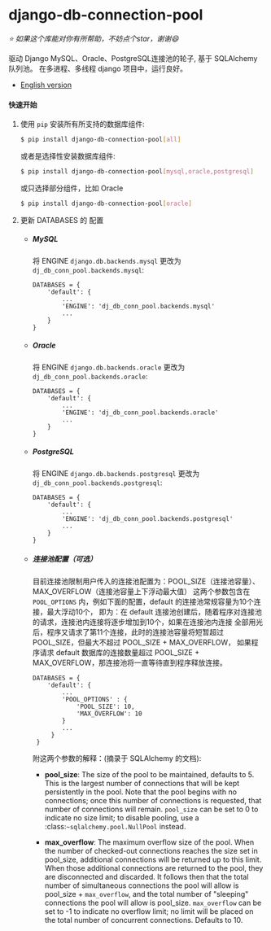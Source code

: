 # django-db-connection-pool

*:star: 如果这个库能对你有所帮助，不妨点个star，谢谢:smile:*

驱动 Django MySQL、Oracle、PostgreSQL连接池的轮子, 基于 SQLAlchemy 队列池。
在多进程、多线程 django 项目中，运行良好。

* [English version](README.md)

#### 快速开始
1. 使用 `pip` 安装所有所支持的数据库组件:
    ```bash
    $ pip install django-db-connection-pool[all]
    ```
    或者是选择性安装数据库组件:
    ```bash
    $ pip install django-db-connection-pool[mysql,oracle,postgresql]
    ```
    或只选择部分组件，比如 Oracle
    ```bash
    $ pip install django-db-connection-pool[oracle]
    ```

2. 更新 DATABASES 的 配置
    * ##### MySQL  
        将 ENGINE `django.db.backends.mysql` 更改为 `dj_db_conn_pool.backends.mysql`:
        ```
        DATABASES = {
            'default': {
                ...
                'ENGINE': 'dj_db_conn_pool.backends.mysql'
                ...
            }
        }
        ```
    
    * ##### Oracle  
        将 ENGINE `django.db.backends.oracle` 更改为 `dj_db_conn_pool.backends.oracle`:
        ```
        DATABASES = {
            'default': {
                ...
                'ENGINE': 'dj_db_conn_pool.backends.oracle'
                ...
            }
        }
        ```
    * ##### PostgreSQL  
        将 ENGINE `django.db.backends.postgresql` 更改为 `dj_db_conn_pool.backends.postgresql`:
        ```
        DATABASES = {
            'default': {
                ...
                'ENGINE': 'dj_db_conn_pool.backends.postgresql'
                ...
            }
        }
        ```
    * ##### 连接池配置（可选）
        目前连接池限制用户传入的连接池配置为：POOL_SIZE（连接池容量）、MAX_OVERFLOW（连接池容量上下浮动最大值）
        这两个参数包含在 `POOL_OPTIONS` 内，例如下面的配置，default 的连接池常规容量为10个连接，最大浮动10个，
        即为：在 default 连接池创建后，随着程序对连接池的请求，连接池内连接将逐步增加到10个，如果在连接池内连接
        全部用光后，程序又请求了第11个连接，此时的连接池容量将短暂超过 POOL_SIZE，但最大不超过 POOL_SIZE + MAX_OVERFLOW，
        如果程序请求 default 数据库的连接数量超过 POOL_SIZE + MAX_OVERFLOW，那连接池将一直等待直到程序释放连接。
        ```
        DATABASES = {
            'default': {
                ...
                'POOL_OPTIONS' : {
                    'POOL_SIZE': 10,
                    'MAX_OVERFLOW': 10
                }
                ...
             }
         }
        ```
        
        附这两个参数的解释：(摘录于 SQLAlchemy 的文档):
        
        * **pool_size**: The size of the pool to be maintained,
                  defaults to 5. This is the largest number of connections that
                  will be kept persistently in the pool. Note that the pool
                  begins with no connections; once this number of connections
                  is requested, that number of connections will remain.
                  `pool_size` can be set to 0 to indicate no size limit; to
                  disable pooling, use a :class:`~sqlalchemy.pool.NullPool`
                  instead.
        
        * **max_overflow**: The maximum overflow size of the
                  pool. When the number of checked-out connections reaches the
                  size set in pool_size, additional connections will be
                  returned up to this limit. When those additional connections
                  are returned to the pool, they are disconnected and
                  discarded. It follows then that the total number of
                  simultaneous connections the pool will allow is pool_size +
                  `max_overflow`, and the total number of "sleeping"
                  connections the pool will allow is pool_size. `max_overflow`
                  can be set to -1 to indicate no overflow limit; no limit
                  will be placed on the total number of concurrent
                  connections. Defaults to 10.
